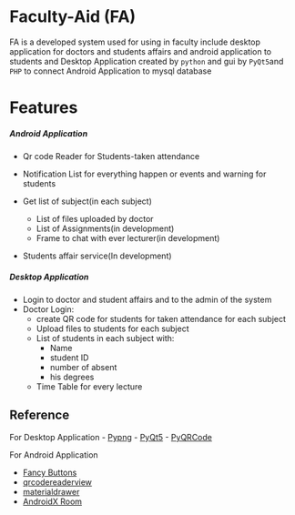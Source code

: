 # Faculty-Aid (FA)
FA is a developed system used for using in faculty include desktop application for doctors and students affairs  and android application to students
and Desktop Application created by `python` and gui by `PyQt5`and `PHP` to connect Android Application to mysql database 

# Features

##### Android Application
 
 - Qr code Reader for  Students-taken attendance
 - Notification List for everything happen or events and warning for students
 - Get list of subject(in each subject)
	 - List of files uploaded by doctor
	 - List of Assignments(in development)
	 - Frame to chat with ever lecturer(in development)
	
 - Students affair service(In development) 
##### Desktop Application
 - Login to doctor and student affairs and to the admin of the system
 - Doctor Login:
	- create QR code for students for taken attendance for  each subject
	- Upload files to students for each subject 
	- List of students in each subject with:
		- Name
		- student ID
		- number of absent
		- his degrees
	- Time Table for every lecture

## Reference
For Desktop Application
	- [Pypng](https://github.com/drj11/pypng)
	- [PyQt5](https://www.riverbankcomputing.com/software/pyqt/intro)
	- [PyQRCode](https://pypi.org/project/PyQRCode/) 

For Android Application

 - [Fancy Buttons](https://github.com/medyo/Fancybuttons)
 - [qrcodereaderview](https://github.com/dlazaro66/QRCodeReaderView)
 - [materialdrawer](https://github.com/mikepenz/MaterialDrawer)
 - [AndroidX Room](https://developer.android.com/jetpack/androidx/releases/room)
